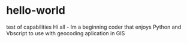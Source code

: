 # hello-world
test of capabilities
Hi all - Im a beginning coder that enjoys Python and Vbscript to use with geocoding aplication in GIS

